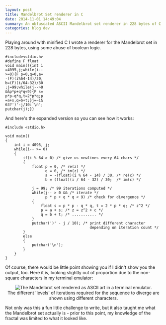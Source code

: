 ```yaml
---
layout: post
title: Mandelbrot Set renderer in C
date: 2014-11-01 14:49:04
summary: An obfuscated ASCII Mandelbrot set renderer in 228 bytes of C code.
categories: blog dev
---
```

Playing around with minified C I wrote a renderer for the Mandelbrot set in 228 bytes, using some abuse of boolean logic.

    #include<stdio.h>
    #define F float
    void main(){int i
    =4095,j;while(i--
    >=0){F p=0,q=0,a=
    -(F)(i%64-14)/30,
    b=(F)(i/64-32)/30
    ;j=99;while(j-->0
    &&p*p+q*q<9){F s=
    p*p-q*q,t=2*p*q;p
    =a+s,q=b+t;}j=~i&
    63?')'-j/10:'\n';
    putchar(j);}}

And here's the expanded version so you can see how it works:

    #include <stdio.h>

    void main()
    {
        int i = 4095, j;
        while(i-- >= 0)
        {
            if(i % 64 > 0) /* give us newlines every 64 chars */
            {
                float p = 0, /* re(z) */
                      q = 0, /* im(z) */
                      a = -(float)(i % 64 - 14) / 30, /* re(c) */
                      b = (float)(i / 64 - 32) / 30;  /* im(c) */

                j = 99; /* 99 iterations computed */
                while(j-- > 0 && /* iterate */
                      p * p + q * q < 9) /* check for divergence */
                {
                    float s = p * p - q * q, t = 2 * p * q; /* z^2 */
                    p = a + s; /* z = z^2 + c */
                    q = b + t; /* ........... */
                }
                putchar(')' - j / 10); /* print different character
                                          depending on iteration count */
            }
            else
            {
                putchar('\n');
            }
        }
    }

Of course, there would be little point showing you if I didn't show you the output, too. Here it is, looking slightly out of proportion due to the non-square characters in my terminal emulator:

<div style="text-align: center">
  <img alt="The Mandelbrot set rendered as ASCII art in a terminal emulator." src="{{ site.base_url }}/images/mandelbrot.png" /><br/>
  <span class="post-meta small">The different 'levels' of iterations required for the sequence to diverge are shown using different characters.</span>
</div>

Not only was this a fun little challenge to write, but it also taught me what the Mandelbrot set actually is - prior to this point, my knowledge of the fractal was limited to what it looked like.
